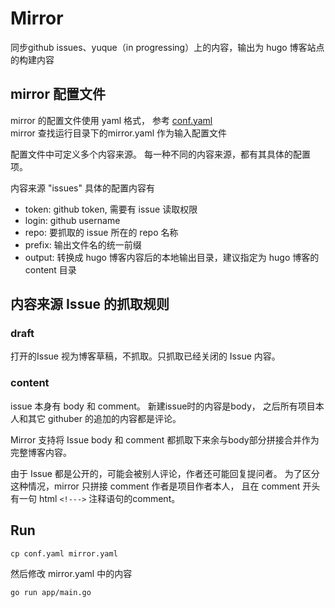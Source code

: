 # Mirror

同步github issues、yuque（in progressing）上的内容，输出为 hugo 博客站点的构建内容


<!--同步 github issues 内容，并输出为 hugo 可构建的博客内容-->


## mirror 配置文件



mirror 的配置文件使用 yaml 格式， 参考 [conf.yaml](./conf.yaml)  
mirror 查找运行目录下的mirror.yaml 作为输入配置文件

配置文件中可定义多个内容来源。 每一种不同的内容来源，都有其具体的配置项。

内容来源 "issues" 具体的配置内容有

- token: github token, 需要有 issue 读取权限
- login: github username
- repo:  要抓取的 issue 所在的 repo 名称
- prefix: 输出文件名的统一前缀
- output: 转换成 hugo 博客内容后的本地输出目录，建议指定为 hugo 博客的 content 目录

## 内容来源 Issue 的抓取规则

### draft

打开的Issue 视为博客草稿，不抓取。只抓取已经关闭的 Issue 内容。


### content

issue 本身有 body 和 comment。 新建issue时的内容是body， 之后所有项目本人和其它 githuber 的追加的内容都是评论。

Mirror 支持将 Issue body 和 comment 都抓取下来余与body部分拼接合并作为完整博客内容。

由于 Issue 都是公开的，可能会被别人评论，作者还可能回复提问者。
为了区分这种情况，mirror 只拼接 comment 作者是项目作者本人， 且在 comment 开头有一句 html `<!--->` 注释语句的comment。


## Run

```shell
cp conf.yaml mirror.yaml
```
然后修改 mirror.yaml 中的内容

```shell 
go run app/main.go
```